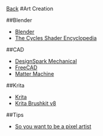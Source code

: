[Back](art.md)
#Art Creation

##Blender
  * [Blender](https://www.blender.org/)
   * [The Cycles Shader Encyclopedia](http://www.blenderguru.com/articles/cycles-shader-encyclopedia/)

##CAD
  * [DesignSpark Mechanical](http://www.rs-online.com/designspark/electronics/eng/page/mechanical)
  * [FreeCAD](http://www.freecadweb.org/)
  * [Matter Machine](http://mattermachine.com/#contact)

##Krita
  * [Krita](https://krita.org/en/)
   * [Krita Brushkit v8](http://davidrevoy.com/article319/krita-brushkit-v8-0)

##Tips
  * [So you want to be a pixel artist](http://gas13.ru/v3/tutorials/sywtbapa_almighty_grass_tile.php)
